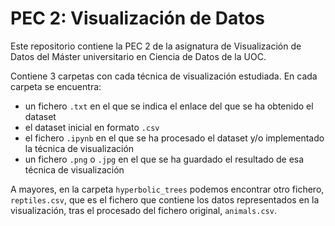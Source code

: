 # PEC 2: Visualización de Datos

Este repositorio contiene la PEC 2 de la asignatura de Visualización de Datos del Máster universitario en Ciencia de Datos de la UOC.

Contiene 3 carpetas con cada técnica de visualización estudiada. En cada carpeta se encuentra:

- un fichero `.txt` en el que se indica el enlace del que se ha obtenido el dataset
- el dataset inicial en formato `.csv`
- el fichero `.ipynb` en el que se ha procesado el dataset y/o implementado la técnica de visualización
- un fichero `.png` o `.jpg` en el que se ha guardado el resultado de esa técnica de visualización

A mayores, en la carpeta `hyperbolic_trees` podemos encontrar otro fichero, `reptiles.csv`, que es el fichero que contiene los datos representados en la visualización, tras el procesado del fichero original, `animals.csv`.
